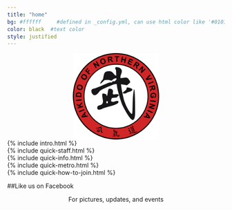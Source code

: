 ```yaml
---
title: "home"
bg: #ffffff     #defined in _config.yml, can use html color like '#010101'
color: black  #text color
style: justified
---
```



<div class="container">
    <div class="row">
        <div class="col-md-12">
            <img style="display:block; margin-left:auto; margin-right:auto" src="img/logo.png" width="200" height="200" alt="logo">
        </div>
    </div>
    <div class="row">
        <div class="col-md-12">
            {% include intro.html %}
        </div>
    </div>
    <div class="row">
        <div class="col-md-4">
            {% include quick-staff.html %}
        </div>
        <div class="col-md-4">
            {% include quick-info.html %}
        </div>
        <div class="col-md-4">
            {% include quick-metro.html %}
        </div>
        <div class="col-md-4">
            {% include quick-how-to-join.html %}
        </div>
    </div>
</div>

##Like us on Facebook

<div style="text-align:center">
<a href="https://www.facebook.com/AikidoNOVA"><i class="fa fa-thumbs-o-up fa-5x"></i></a></div>

<p style="text-align:center">For pictures, updates, and events</p>
